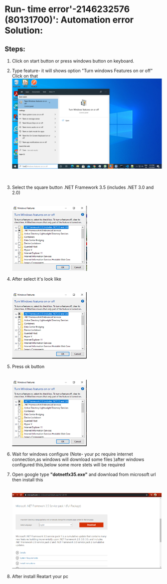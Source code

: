 # Run- time error'-2146232576 (80131700)': Automation error  Solution:
## Steps:
1. Click on start button or press windows button on keyboard.
2. Type feature- it will shows option "Turn windows Features on or off" Click on that
<img src="https://github.com/smppandi1998/Mobile-App-developement/blob/main/Calculator/util/first.png" ><br /><br><br>

3. Select the square button .NET Framework 3.5 (includes .NET 3.0 and 2.0)<br><br><br>
    <img src="https://github.com/smppandi1998/Mobile-App-developement/blob/main/DNC-UI/second.PNG" ><br />
4. After select it's look like<br><br><br>
<img src="https://github.com/smppandi1998/Mobile-App-developement/blob/main/DNC-UI/third.PNG"><br />

5. Press ok button<br><br><br>
<img src="https://github.com/smppandi1998/Mobile-App-developement/blob/main/DNC-UI/third.PNG"><br />

6. Wait for windows configure (Note- your pc require internet connection,as windows will download some files )after windows configured this,below some more stets will be required
7. Open google type <b>"dotnetfx35.exe"</b> and download from microsoft url then install this<br><br><br>
<img src="https://github.com/smppandi1998/Mobile-App-developement/blob/main/DNC-UI/four.PNG" ><br />

8. After install Reatart your pc



